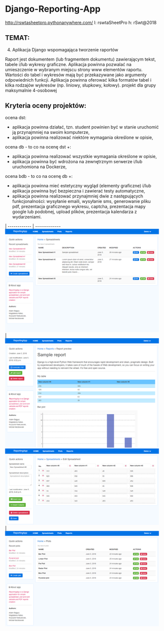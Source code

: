 ﻿# Django-Reporting-App

http://rswtasheetpro.pythonanywhere.com/
l: rswtaSheetPro
h: rSwt@2018

## TEMAT:

4) Aplikacja Django wspomagająca tworzenie raportów

Raport jest dokumentem (lub fragmentem dokumentu) zawierającym tekst, tabele i/lub wykresy graficzne. Aplikacja powinna pozwalać na umieszczenie w wybranym miejscu strony www elementów raportu. Wartości do tabel i wykresów mają być przekazywane jako argumenty odpowiednich funkcji. Aplikacja powinna oferować kilka formatów tabel i kilka rodzajów wykresów (np. liniowy, słupkowy, kołowy).
projekt dla grupy maksymalnie 4-osobowej


## Kryteria oceny projektów:

ocena dst:
- aplikacja powinna działać, tzn. student powinien być w stanie uruchomić ją przynajmniej na swoim komputerze,
- aplikacja powinna realizować niektóre wymagania określone w opisie,

ocena db - to co na ocenę dst +:
- aplikacja powinna realizować wszystkie wymagania określone w opisie,
- aplikacja powinna być wdrożona na zewnętrznym serwerze i/lub uruchomiona na Dockerze,

ocena bdb - to co na ocenę db +:
- aplikacja powinna mieć estetyczny wygląd (elementy graficzne) i/lub aplikacja powinna być bezpieczna i zawierać testy automatyczne,
- aplikacja powinna realizować przynajmniej dwie z następujących funkcjonalności: wysyłanie emaili, wysyłanie sms, generowanie pliku pdf, prezentacja graficznego wykresu, captcha, prezentacja mapy google lub podobnej, upload plików, prezentacja kalendarza z wydarzeniami.

 | 
------------ | -------------
![](/ReportingApp/reports/static/img/spreadsheet1.png?raw=true) | ![](/ReportingApp/reports/static/img/report1.png?raw=true)
![](/ReportingApp/reports/static/img/spreadsheet2.png?raw=true) | ![](/ReportingApp/reports/static/img/plot1.png?raw=true)
